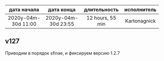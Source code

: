 
| дата начала         |   дата конца        |  длительность    | исполнитель  |
|:-------------------:|:-------------------:|:----------------:|:------------:|
| 2020y-04m-30d 11:00 | 2020y-04m-30d 23:55 | 12 hours, 55 min | Kartonagnick |

v127
---
Приводим в порядок sfinae, и фиксируем версию 1.2.7
